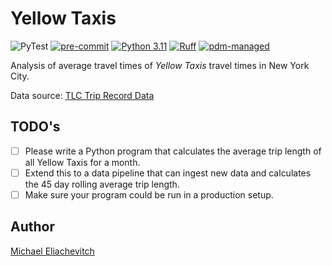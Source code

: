 # Yellow Taxis

![PyTest](https://github.com/meliache/yellow-taxis/actions/workflows/pytest.yml/badge.svg)
[![pre-commit](https://img.shields.io/badge/pre--commit-enabled-brightgreen?logo=pre-commit)](https://github.com/pre-commit/pre-commit)
[![Python 3.11](https://img.shields.io/badge/python-3.11-blue.svg)](https://www.python.org/downloads/release/python-311/)
[![Ruff](https://img.shields.io/endpoint?url=https://raw.githubusercontent.com/astral-sh/ruff/main/assets/badge/v2.json)](https://github.com/astral-sh/ruff)
[![pdm-managed](https://img.shields.io/badge/pdm-managed-blueviolet)](https://pdm-project.org)

Analysis of average travel times of _Yellow Taxis_ travel times in New York City.

Data source: [TLC Trip Record Data](https://www.nyc.gov/site/tlc/about/tlc-trip-record-data.page)

## TODO's

- [ ] Please write a Python program that calculates the average trip length of all Yellow Taxis for a month.
- [ ] Extend this to a data pipeline that can ingest new data and calculates the 45 day rolling average trip length.
- [ ] Make sure your program could be run in a production setup.

## Author

[Michael Eliachevitch](mailto:m.eliachevitch@posteo.de "Email-Address")

<!-- Local Variables: -->
<!-- mode: gfm -->
<!-- End: -->
